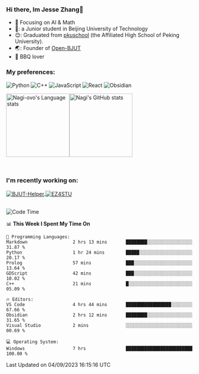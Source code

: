 ### Hi there, Im Jesse Zhang👋
- :orange_book: Focusing on AI & Math 
- 🔬: a Junior student in Beijing University of Technology
- 😊: Graduated from [pkuschool](https://www.pkuschool.edu.cn/) (the Affiliated High School of Peking University).
- 🌏: Founder of [Open-BJUT](https://github.com/Open-BJUT)
- :meat_on_bone: BBQ lover

### My preferences:
![Python](https://img.shields.io/badge/python-3670A0?style=for-the-badge&logo=python&logoColor=ffdd54)
![C++](https://img.shields.io/badge/c++-%2300599C.svg?style=for-the-badge&logo=c%2B%2B&logoColor=white)
![JavaScript](https://img.shields.io/badge/javascript-%23323330.svg?style=for-the-badge&logo=javascript&logoColor=%23F7DF1E)
![React](https://img.shields.io/badge/react-%2320232a.svg?style=for-the-badge&logo=react&logoColor=%2361DAFB)
![Obsidian](https://img.shields.io/badge/Obsidian-%23483699.svg?style=for-the-badge&logo=obsidian&logoColor=white)
 <!-- ![Docker](https://img.shields.io/badge/docker-%230db7ed.svg?style=for-the-badge&logo=docker&logoColor=white) -->


<div style="display:flex; flex-wrap:wrap; height: 200px;">
  <img height="170" src="https://github-readme-stats-git-main-nagi-ovo.vercel.app/api/top-langs/?username=Nagi-ovo&hide=css,scss,html,java,typescript&layout=compact&card_width=345&card_height=400" alt="Nagi-ovo's Language stats">
  <img height="170" src="https://github-readme-stats-git-main-nagi-ovo.vercel.app/api?username=Nagi-ovo&show_icons=true&theme=radical" alt="Nagi's GitHub stats">
</div>

### I'm recently working on:</a>

 <div>
<a href="https://github.com/Open-BJUT/BJUT-Helper">
  <img align="center" src="https://github-readme-stats-git-main-nagi-ovo.vercel.app/api/pin/?username=Nagi-ovo&repo=BJUT-Helper" alt="BJUT-Helper">
</a>
<a href="https://github.com/Nagi-ovo/EZ4STU">
  <img align="center" src="https://github-readme-stats-git-main-nagi-ovo.vercel.app/api/pin/?username=Nagi-ovo&repo=EZ4STU" alt="EZ4STU">
</a>  
</div>

<br />

<!--START_SECTION:waka-->
![Code Time](http://img.shields.io/badge/Code%20Time-173%20hrs%2039%20mins-blue)

📊 **This Week I Spent My Time On** 

```text
💬 Programming Languages: 
Markdown                 2 hrs 13 mins       ████████░░░░░░░░░░░░░░░░░   31.87 % 
Python                   1 hr 24 mins        █████░░░░░░░░░░░░░░░░░░░░   20.17 % 
Prolog                   57 mins             ███░░░░░░░░░░░░░░░░░░░░░░   13.64 % 
GDScript                 42 mins             ███░░░░░░░░░░░░░░░░░░░░░░   10.02 % 
C++                      21 mins             █░░░░░░░░░░░░░░░░░░░░░░░░   05.09 % 

🔥 Editors: 
VS Code                  4 hrs 44 mins       █████████████████░░░░░░░░   67.66 % 
Obsidian                 2 hrs 12 mins       ████████░░░░░░░░░░░░░░░░░   31.65 % 
Visual Studio            2 mins              ░░░░░░░░░░░░░░░░░░░░░░░░░   00.69 % 

💻 Operating System: 
Windows                  7 hrs               █████████████████████████   100.00 % 
```


 Last Updated on 04/09/2023 16:15:16 UTC
<!--END_SECTION:waka-->



